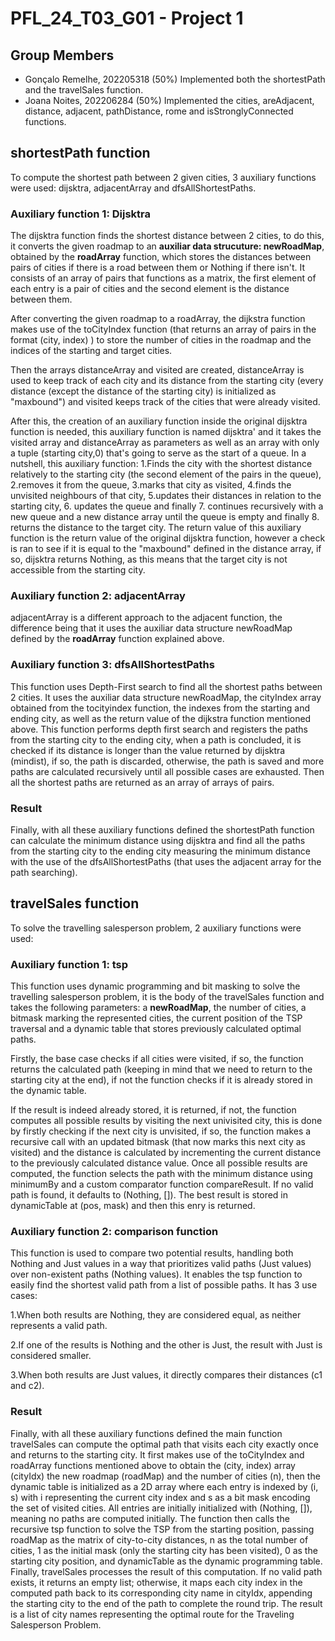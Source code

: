 # PFL_24_T03_G01 - Project 1

## Group Members
- Gonçalo Remelhe, 202205318 (50%) Implemented both the shortestPath and the travelSales function.
- Joana Noites, 202206284 (50%) Implemented the cities, areAdjacent, distance, adjacent, pathDistance, rome and isStronglyConnected functions.

## shortestPath function
To compute the shortest path between 2 given cities, 3 auxiliary functions were used: dijsktra, adjacentArray and dfsAllShortestPaths.

### Auxiliary function 1: Dijsktra

The dijsktra function finds the shortest distance between 2 cities, to do this, it converts the given roadmap to an **auxiliar data strucuture: newRoadMap**, obtained by the **roadArray** function, which stores the distances between pairs of cities if there is a road between them or Nothing if there isn't. It consists of an array of pairs that functions as a matrix, the first element of each entry is a pair of cities and the second element is the distance between them.

After converting the given roadmap to a roadArray, the dijkstra function makes use of the toCityIndex function (that returns an array of pairs in the format (city, index) ) to store the number of cities in the roadmap and the indices of the starting and target cities.

Then the arrays distanceArray and visited are created, distanceArray is used to keep track of each city and its distance from the starting city (every distance (except the distance of the starting city) is initialized as "maxbound") and visited keeps track of the cities that were already visited.

After this, the creation of an auxiliary function inside the original dijsktra function is needed, this auxiliary function is named dijsktra' and it takes the visited array and distanceArray as parameters as well as an array with only a tuple (starting city,0) that's going to serve as the start of a queue. In a nutshell, this auxiliary function: 1.Finds the city with the shortest distance relatively to the starting city (the second element of the pairs in the queue), 2.removes it from the queue, 3.marks that city as visited, 4.finds the unvisited neighbours of that city, 5.updates their distances in relation to the starting city, 6. updates the queue and finally 7. continues recursively with a new queue and a new distance array until the queue is empty and finally 8. returns the distance to the target city. The return value of this auxiliary function is the return value of the original dijsktra function, however a check is ran to see if it is equal to the "maxbound" defined in the distance array, if so, dijsktra returns Nothing, as this means that the target city is not accessible from the starting city.

### Auxiliary function 2: adjacentArray

adjacentArray is a different approach to the adjacent function, the difference being that it uses the auxiliar data structure newRoadMap defined by the **roadArray** function explained above.

### Auxiliary function 3: dfsAllShortestPaths

This function uses Depth-First search to find all the shortest paths between 2 cities. It uses the auxiliar data structure newRoadMap, the cityIndex array obtained from the tocityindex function, the indexes from the starting and ending city, as well as the return value of the dijkstra function mentioned above. This function performs depth first search and registers the paths from the starting city to the ending city, when a path is concluded, it is checked if its distance is longer than the value returned by dijsktra (mindist), if so, the path is discarded, otherwise, the path is saved and more paths are calculated recursively until all possible cases are exhausted. Then all the shortest paths are returned as an array of arrays of pairs. 

### Result

Finally, with all these auxiliary functions defined the shortestPath function can calculate the minimum distance using dijsktra and find all the paths from the starting city to the ending city measuring the minimum distance with the use of the dfsAllShortestPaths (that uses the adjacent array for the path searching).

## travelSales function
To solve the travelling salesperson problem, 2 auxiliary functions were used:

### Auxiliary function 1: tsp
This function uses dynamic programming and bit masking to solve the travelling salesperson problem, it is the body of the travelSales function and takes the following parameters: a **newRoadMap**, the number of cities, a bitmask marking the represented cities, the current position of the TSP traversal and a dynamic table that stores previously calculated optimal paths.

Firstly, the base case checks if all cities were visited, if so, the function returns the calculated path (keeping in mind that we need to return to the starting city at the end), if not the function checks if it is already stored in the dynamic table.

If the result is indeed already stored, it is returned, if not, the function computes all possible results by visiting the next univisited city, this is done by firstly checking if the next city is unvisited, if so, the function makes a recursive call with an updated bitmask (that now marks this next city as visited) and the distance is calculated by incrementing the current distance to the previously calculated distance value. Once all possible results are computed, the function selects the path with the minimum distance using minimumBy and a custom comparator function compareResult. If no valid path is found, it defaults to (Nothing, []). The best result is stored in dynamicTable at (pos, mask) and then this enry is returned.

### Auxiliary function 2: comparison function
This function is used to compare two potential results, handling both Nothing and Just values in a way that prioritizes valid paths (Just values) over non-existent paths (Nothing values). It enables the tsp function to easily find the shortest valid path from a list of possible paths. It has 3 use cases:

1.When both results are Nothing, they are considered equal, as neither represents a valid path.

2.If one of the results is Nothing and the other is Just, the result with Just is considered smaller.

3.When both results are Just values, it directly compares their distances (c1 and c2).


### Result

Finally, with all these auxiliary functions defined the main function travelSales can compute the optimal path that visits each city exactly once and returns to the starting city. It first makes use of the toCityIndex and roadArray functions mentioned above to obtain the (city, index) array (cityIdx) the new roadmap (roadMap) and the number of cities (n), then the dynamic table is initialized as a 2D array where each entry is indexed by (i, s) with i representing the current city index and s as a bit mask encoding the set of visited cities. All entries are initially initialized with (Nothing, []), meaning no paths are computed initially.  The function then calls the recursive tsp function to solve the TSP from the starting position, passing roadMap as the matrix of city-to-city distances, n as the total number of cities, 1 as the initial mask (only the starting city has been visited), 0 as the starting city position, and dynamicTable as the dynamic programming table. Finally, travelSales processes the result of this computation. If no valid path exists, it returns an empty list; otherwise, it maps each city index in the computed path back to its corresponding city name in cityIdx, appending the starting city to the end of the path to complete the round trip. The result is a list of city names representing the optimal route for the Traveling Salesperson Problem.



